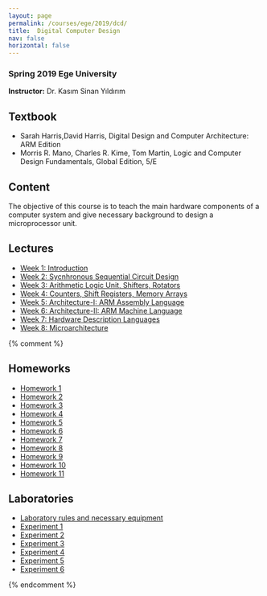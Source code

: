 ```yaml
---
layout: page
permalink: /courses/ege/2019/dcd/
title:  Digital Computer Design 
nav: false
horizontal: false
---
```


### Spring 2019 Ege University
**Instructor:** Dr. Kasım Sinan Yıldırım  

## Textbook
- Sarah Harris,David Harris, Digital Design and Computer Architecture: ARM Edition  
- Morris R. Mano, Charles R. Kime, Tom Martin, Logic and Computer Design Fundamentals, Global Edition, 5/E  

## Content
The objective of this course is to teach the main hardware components of a computer system and give necessary background to design a microprocessor unit.


## Lectures
- [Week 1: Introduction](introduction.pdf) 
- [Week 2: Sycnhronous Sequential Circuit Design](sequential.pdf) 
- [Week 3: Arithmetic Logic Unit, Shifters, Rotators](alu.pdf) 
- [Week 4: Counters, Shift Registers, Memory Arrays](memory.pdf)  
- [Week 5: Architecture-I: ARM Assembly Language](arm-assembly.pdf)  
- [Week 6: Architecture-II: ARM Machine Language](machine-lang.pdf)  
- [Week 7: Hardware Description Languages](hdl.pdf)   
- [Week 8: Microarchitecture](microarchitecture.pdf)  

{% comment %}
## Homeworks
- [Homework 1](hw1.pdf)  
- [Homework 2](hw2.pdf) 
- [Homework 3](hw3.pdf) 
- [Homework 4](hw4.pdf) 
- [Homework 5](hw5.pdf) 
- [Homework 6](hw6.pdf) 
- [Homework 7](hw7.pdf) 
- [Homework 8](hw8.pdf) 
- [Homework 9](hw9.pdf) 
- [Homework 10](hw10.pdf) 
- [Homework 11](hw11.pdf) 

## Laboratories
- [Laboratory rules and necessary equipment](exp/labs.pdf)
- [Experiment 1](exp/lab1.pdf)  
- [Experiment 2](exp/lab2.pdf)  
- [Experiment 3](exp/lab3.pdf)  
- [Experiment 4](exp/lab4.pdf)  
- [Experiment 5](exp/lab5.pdf)  
- [Experiment 6](exp/lab6.pdf)  

{% endcomment %}
